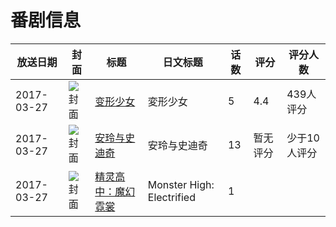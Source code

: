 # 番剧信息

|放送日期|封面|标题|日文标题|话数|评分|评分人数|
|---|---|---|---|---|---|---|
|2017-03-27|![封面](https://lain.bgm.tv/pic/cover/c/52/25/212187_gEjY6.jpg)|[变形少女](https://bangumi.tv/subject/212187)|変形少女|5|4.4|439人评分|
|2017-03-27|![封面](https://lain.bgm.tv/pic/cover/c/f7/1d/228532_1I61y.jpg)|[安玲与史迪奇](https://bangumi.tv/subject/228532)|安玲与史迪奇|13|暂无评分|少于10人评分|
|2017-03-27|![封面](https://lain.bgm.tv/pic/cover/c/98/5a/523384_5tfTp.jpg)|[精灵高中：魔幻霓裳](https://bangumi.tv/subject/523384)|Monster High: Electrified|1|||
